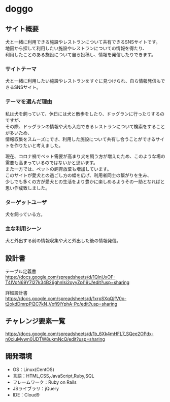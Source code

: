 # doggo

## サイト概要
犬と一緒に利用できる施設やレストランについて共有できるSNSサイトです。<br>
地図から探して利用したい施設やレストランについての情報を得たり、<br>
利用したことのある施設について自ら投稿し、情報を発信したりできます。


### サイトテーマ
犬と一緒に利用したい施設やレストランをすぐに見つけられ、自ら情報発信もできるSNSサイト。

### テーマを選んだ理由
私は犬を飼っていて、休日には犬と散歩をしたり、ドッグランに行ったりするのですが、<br>
その際、ドッグランの情報や犬も入店できるレストランについて検索をすることが多いため、<br>
情報収集をスムーズにでき、利用した施設について共有し合うことができるサイトを作りたいと考えました。<br>

現在、コロナ禍でペット需要が高まり犬を飼う方が増えたため、このような場の需要も高まっているのではないかと思います。<br>
また一方では、ペットの飼育放棄も増加しています。<br>
このサイトが愛犬との過ごし方の幅を広げ、利用者同士の繋がりを生み、<br>
少しでも多くの方が愛犬との生活をより豊かに楽しめるようその一助となればと思い作成致しました。

### ターゲットユーザ
犬を飼っている方。

### 主な利用シーン
犬と外出する前の情報収集や犬と外出した後の情報発信。


## 設計書

テーブル定義書<br>
<https://docs.google.com/spreadsheets/d/1QlnUxOF-T4IVoN69Y7l27k34B26ghnIsi2oyyZpl19U/edit?usp=sharing>

詳細設計書<br>
<https://docs.google.com/spreadsheets/d/1xrpSXqQjfV0o-t2okdDmrpPI2C7kN_Vxfi9lYphA-Pc/edit?usp=sharing>

## チャレンジ要素一覧
<https://docs.google.com/spreadsheets/d/1b_6Xk4mHFL7_SQee2OPdx-n0ciuMvwn0UDTW8ukmNcQ/edit?usp=sharing>


## 開発環境
- OS：Linux(CentOS)
- 言語：HTML,CSS,JavaScript,Ruby,SQL
- フレームワーク：Ruby on Rails
- JSライブラリ：jQuery
- IDE：Cloud9
